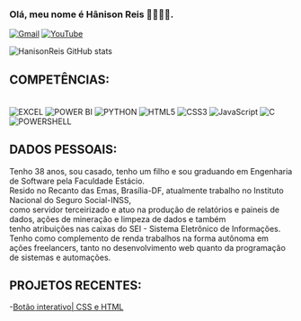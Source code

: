 ### Olá, meu nome é Hânison Reis 🖐🏾🖖🏾.
[![Gmail](https://img.shields.io/badge/Gmail-D14836?style=for-the-badge&logo=gmail&logoColor=white)](dsdevtech@gmail.com)
[![YouTube](https://img.shields.io/badge/YouTube-FF0000?style=for-the-badge&logo=youtube&logoColor=white)](https://www.youtube.com/@devtechbrasil-f3f)

![HanisonReis GitHub stats](https://github-readme-stats.vercel.app/api?username=HanisonReis&show_icons=true&theme=midnight-purple)

## COMPETÊNCIAS:

<div style="display: inline_block"><br/>
<img align="center" alt="EXCEL" src="https://img.shields.io/badge/Microsoft_Excel-217346?style=for-the-badge&logo=microsoft-excel&logoColor=white"/>
<img align="center" alt="POWER BI" src="https://img.shields.io/badge/PowerBI-F2C811?style=for-the-badge&logo=Power%20BI&"/>
<img align="center" alt="PYTHON" src="https://img.shields.io/badge/Python-FFD43B?style=for-the-badge&logo=python&logoColor=blue"/>
<img align="center" alt="HTML5" src="https://img.shields.io/badge/HTML5-E34F26?style=for-the-badge&logo=html5&logoColor=white"/>
<img align="center" alt="CSS3" src="https://img.shields.io/badge/CSS3-1572B6?style=for-the-badge&logo=css3&logoColor=white"/>
<img align="center" alt="JavaScript" src="https://img.shields.io/badge/JavaScript-323330?style=for-the-badge&logo=javascript&logoColor=F7DF1E"/>
<img align="center" alt="C" src="https://img.shields.io/badge/C-00599C?style=for-the-badge&logo=c&logoColor=white"/>
<img align="center" alt="POWERSHELL" src="https://img.shields.io/badge/powershell-5391FE?style=for-the-badge&logo=powershell&logoColor=white"/>
</div>

## DADOS PESSOAIS:
Tenho 38 anos, sou casado, tenho um filho e sou graduando em Engenharia de Software pela Faculdade Estácio.<br>
Resido no Recanto das Emas, Brasília-DF, atualmente trabalho no Instituto Nacional do Seguro Social-INSS,<br>
como servidor terceirizado e atuo na produção de relatórios e paineis de dados, ações de mineração e limpeza de dados e também<br>
tenho atribuições nas caixas do SEI - Sistema Eletrônico de Informações.<br>
Tenho como complemento de renda trabalhos na forma autônoma em ações freelancers, tanto no desenvolvimento web quanto da programação de sistemas e automações.

## PROJETOS RECENTES:
-[Botão interativo| CSS e HTML](https://www.youtube.com/watch?v=hk_k87JyWC0)
